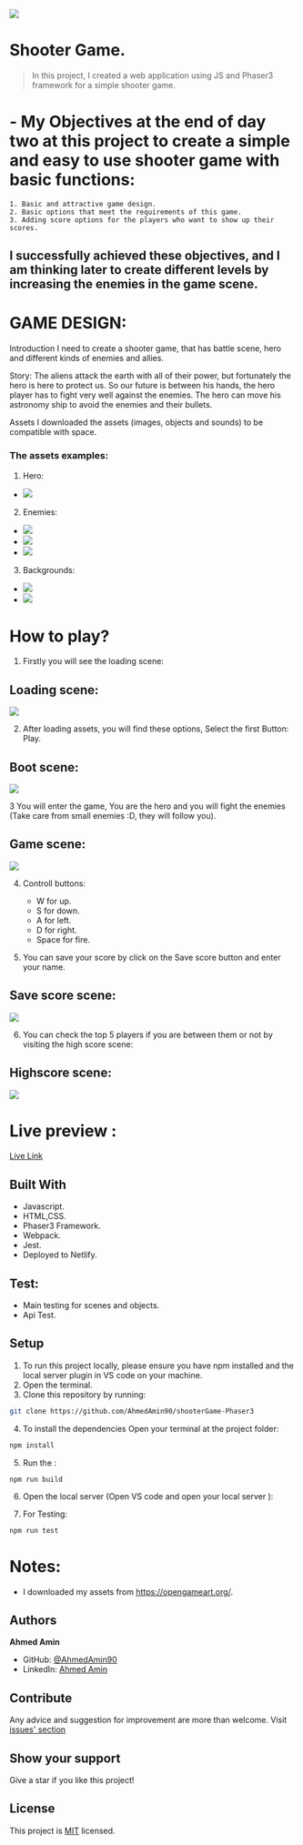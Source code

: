 ![](https://img.shields.io/badge/Microverse-blueviolet)
#  Shooter Game.
 
> In this project, I created a web application using JS and Phaser3 framework for a simple shooter game.


# - My Objectives at the end of day two at this project to create a simple and easy to use shooter game with basic functions:
    1. Basic and attractive game design.
    2. Basic options that meet the requirements of this game.
    3. Adding score options for the players who want to show up their scores.
## I successfully achieved these objectives, and I am thinking later to create different levels by increasing the enemies in the game scene.

# GAME DESIGN:
Introduction
I need to create a shooter game, that has battle scene, hero and different kinds of enemies and allies.

Story:
The aliens attack the earth with all of their power, but fortunately the hero is here to protect us.
So our future is between his hands, the hero player has to fight very well against the enemies.
The hero can move his astronomy ship to avoid the enemies and their bullets. 

Assets
I downloaded the assets (images, objects and sounds) to be compatible with space.

### The assets examples:
1. Hero:
- <img src="./dist/assets/hero.png"> 
2. Enemies:
- <img src="./dist/assets/sprEnemy0.png"> 
- <img src="./dist/assets/sprEnemy1.png"> 
- <img src="./dist/assets/sprEnemy2.png"> 

3. Backgrounds:
- <img src="./dist/assets/sky1.jpg"> 
- <img src="./dist/assets/sky2.png"> 



# How to play?

1. Firstly you will see the loading scene:

## Loading scene:

<img src="./dist/assets/readme-assests/loading.png"> 

2. After loading assets, you will find these options, Select the first Button: Play.
## Boot scene:

<img src="./dist/assets/readme-assests/boot.png"> 

3 You will enter the game, You are the hero and you will fight the enemies (Take care from small enemies :D, they will follow you).
## Game scene:

<img src="./dist/assets/readme-assests/game.png"> 

4. Controll buttons: 
    - W for up.
    - S for down.
    - A for left.
    - D for right.
    - Space for fire.


5. You can save your score by click on the Save score button and enter your name.
## Save score scene:

<img src="./dist/assets/readme-assests/score.png"> 

6. You can check the top 5 players if you are between them or not by visiting the high score scene:
## Highscore scene:

<img src="./dist/assets/readme-assests/high.png"> 


# Live preview :

[Live Link](https://sleepy-dubinsky-6cfc09.netlify.app/)


## Built With
- Javascript.
- HTML,CSS.
- Phaser3 Framework.
- Webpack.
- Jest.
- Deployed to Netlify.

## Test:
- Main testing for scenes and objects.
- Api Test.
 
## Setup

1. To run this project locally, please ensure you have npm installed and the local server plugin in VS code on your machine.
2. Open the terminal.
3. Clone this repository by running:

```bash
git clone https://github.com/AhmedAmin90/shooterGame-Phaser3
```

4. To install the dependencies Open your terminal at the project folder: 

```bash
npm install
```

5. Run the :

```
npm run build
```


6. Open the local server (Open VS code and open your local server ):

7. For Testing:

```
npm run test
```

# Notes:
- I downloaded my assets from https://opengameart.org/.


## Authors

**Ahmed Amin** 
- GitHub: [@AhmedAmin90](https://github.com/AhmedAmin90)
- LinkedIn: [Ahmed Amin](https://www.linkedin.com/in/web-developer/)



## Contribute
Any advice and suggestion for improvement are more than welcome.
Visit [issues' section](https://github.com/AhmedAmin90/shooterGame-Phaser3/issues)

## Show your support
Give a star if you like this project!

## License
<p>This project is <a href="./LICENSE">MIT</a> licensed.</p>